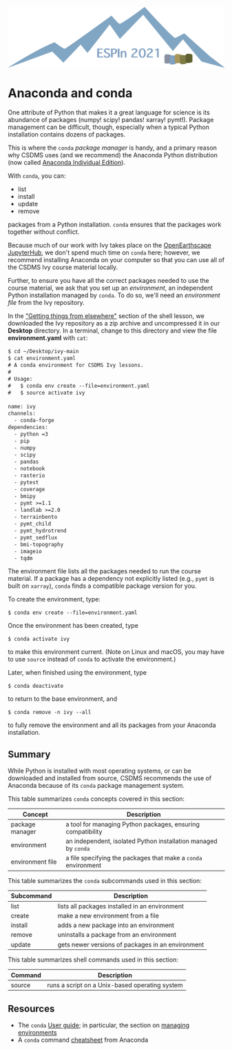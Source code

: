 ![Ivy logo](https://raw.githubusercontent.com/csdms/ivy/main/media/logo.png)

# Anaconda and conda

One attribute of Python that makes it a great language for science
is its abundance of packages (numpy! scipy! pandas! xarray! pymt!).
Package management can be difficult, though,
especially when a typical Python installation contains dozens of packages.

This is where the `conda` *package manager* is handy,
and a primary reason why CSDMS uses (and we recommend)
the Anaconda Python distribution
(now called [Anaconda Individual Edition](https://www.anaconda.com/products/individual)).

With `conda`, you can:

* list
* install
* update
* remove

packages from a Python installation.
`conda` ensures that the packages work together without conflict.

Because much of our work with Ivy takes place
on the [OpenEarthscape JupyterHub](https://csdms.colorado.edu/wiki/JupyterHub),
we don't spend much time on `conda` here;
however,
we recommend installing Anaconda on your computer
so that you can use all of the CSDMS Ivy course material locally.

Further,
to ensure you have all the correct packages needed to use the course material,
we ask that you set up an *environment*,
an independent Python installation managed by `conda`.
To do so,
we'll need an *environment file* from the Ivy repository.

In the ["Getting things from elsewhere"](../shell/getting-things.md) section
of the shell lesson,
we downloaded the Ivy repository as a zip archive and uncompressed it
in our **Desktop** directory.
In a terminal,
change to this directory and view the file **environment.yaml** with `cat`:
```
$ cd ~/Desktop/ivy-main
$ cat environment.yaml
# A conda environment for CSDMS Ivy lessons.
#
# Usage:
#   $ conda env create --file=environment.yaml
#   $ source activate ivy

name: ivy
channels:
  - conda-forge
dependencies:
  - python =3
  - pip
  - numpy
  - scipy
  - pandas
  - notebook
  - rasterio
  - pytest
  - coverage
  - bmipy
  - pymt >=1.1
  - landlab >=2.0
  - terrainbento
  - pymt_child
  - pymt_hydrotrend
  - pymt_sedflux
  - bmi-topography
  - imageio
  - tqdm
```

The environment file lists all the packages needed to run the course material.
If a package has a dependency not explicitly listed
(e.g., `pymt` is built on `xarray`),
`conda` finds a compatible package version for you.

To create the environment, type:
```
$ conda env create --file=environment.yaml
```

Once the environment has been created, type
```
$ conda activate ivy
```
to make this environment current.
(Note on Linux and macOS,
you may have to use `source` instead of `conda` to activate the environment.)

Later,
when finished using the environment, type
```
$ conda deactivate
```
to return to the base environment,
and
```
$ conda remove -n ivy --all
```
to fully remove the environment and all its packages from your Anaconda installation.


## Summary

While Python is installed with most operating systems,
or can be downloaded and installed from source,
CSDMS recommends the use of Anaconda
because of its `conda` package management system.

This table summarizes `conda` concepts covered in this section:

| Concept      | Description
| ------------ | -----------
| package manager | a tool for managing Python packages, ensuring compatibility
| environment  | an independent, isolated Python installation managed by `conda`
| environment file | a file specifying the packages that make a `conda` environment

This table summarizes the `conda` subcommands used in this section:

| Subcommand | Description
| ---------- | -----------
| list       | lists all packages installed in an environment
| create     | make a new environment from a file
| install    | adds a new package into an environment
| remove     | uninstalls a package from an environment
| update     | gets newer versions of packages in an environment

This table summarizes shell commands used in this section:

| Command      | Description
| ------------ | -----------
| source       | runs a script on a Unix-based operating system


## Resources

* The `conda` [User guide](https://docs.conda.io/projects/conda/en/latest/user-guide/index.html); in particular, the section on [managing environments](https://docs.conda.io/projects/conda/en/latest/user-guide/tasks/manage-environments.html)
* A `conda` command [cheatsheet](https://docs.conda.io/projects/conda/en/latest/_downloads/843d9e0198f2a193a3484886fa28163c/conda-cheatsheet.pdf) from Anaconda
